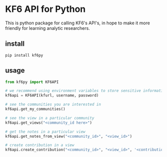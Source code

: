 # KF6 API for Python

This is python package for calling KF6's API's, in hope to make it more friendly for learning analytic researchers.

## install
```
pip install kf6py
```

## usage
``` python
from kf6py import KF6API

# we recommend using environment variables to store sensitive information
kf6api = KF6API(kfurl, username, password)

# see the communities you are interested in
kf6api.get_my_communities()

# see the view in a particular community
kf6api.get_views("<community_id here>")

# get the notes in a particular view
kf6api.get_notes_from_view("<community_id>", "<view_id>")

# create contribution in a view
kf6api.create_contribution("<community_id>", "<view_id>", '<contribution_title>', "<contribution_content>")
```